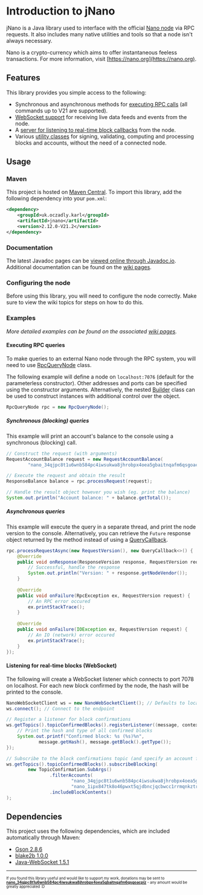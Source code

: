 # Introduction to jNano
jNano is a Java library used to interface with the official [Nano node](https://github.com/nanocurrency/nano-node)
 via RPC requests. It also includes many native utilities and tools so that a node isn't always necessary.
 
Nano is a crypto-currency which aims to offer instantaneous feeless transactions. For more information, visit
[https://nano.org](https://nano.org).

## Features
This library provides you simple access to the following:
- Synchronous and asynchronous methods for [executing RPC calls](https://github.com/koczadly/jNano/wiki/Query-requests) (all commands up to V21 are supported).
- [WebSocket support](https://github.com/koczadly/jNano/wiki/WebSocket-communication) for receiving live data feeds
 and events from the node.
- A [server for listening to real-time block callbacks](https://github.com/koczadly/jNano/wiki/Block-callback) from
 the node.
- Various [utility classes](https://github.com/koczadly/jNano/wiki/Utilities) for signing, validating, computing and
 processing blocks and accounts, without the need of a connected node.

## Usage
### Maven
This project is hosted on [Maven Central](https://search.maven.org/artifact/uk.oczadly.karl/jnano). To import this
 library, add the following dependency into your `pom.xml`:
```xml
<dependency>
    <groupId>uk.oczadly.karl</groupId>
    <artifactId>jnano</artifactId>
    <version>2.12.0-V21.2</version>
</dependency>
```

### Documentation
The latest Javadoc pages can be [viewed online through Javadoc.io](https://www.javadoc.io/doc/uk.oczadly.karl/jnano/latest/uk.oczadly.karl.jnano-summary.html).
Additional documentation can be found on the [wiki pages](https://github.com/koczadly/jNano/wiki/).

### Configuring the node
Before using this library, you will need to configure the node correctly. Make sure to view the wiki topics for steps
 on how to do this.

### Examples
*More detailed examples can be found on the associated [wiki pages](https://github.com/koczadly/jNano/wiki/).*

#### Executing RPC queries
To make queries to an external Nano node through the RPC system, you will need to use [RpcQueryNode](https://www.javadoc.io/doc/uk.oczadly.karl/jnano/latest/uk/oczadly/karl/jnano/rpc/RpcQueryNode.html)
 class.

The following example will define a node on `localhost:7076` (default for the parameterless constructor). Other
 addresses and ports can be specified using the constructor arguments. Alternatively, the nested [Builder](https://www.javadoc.io/doc/uk.oczadly.karl/jnano/latest/uk/oczadly/karl/jnano/rpc/RpcQueryNode.Builder.html)
 class can be used to construct instances with additional control over the object.
```java
RpcQueryNode rpc = new RpcQueryNode();
```
##### Synchronous (blocking) queries
This example will print an account's balance to the console using a synchronous (blocking) call.
```java
// Construct the request (with arguments)
RequestAccountBalance request = new RequestAccountBalance(
        "nano_34qjpc8t1u6wnb584pc4iwsukwa8jhrobpx4oea5gbaitnqafm6qsgoacpiz");

// Execute the request and obtain the result
ResponseBalance balance = rpc.processRequest(request);

// Handle the result object however you wish (eg. print the balance)
System.out.println("Account balance: " + balance.getTotal());
```
##### Asynchronous queries
This example will execute the query in a separate thread, and print the node version to the console. Alternatively,
 you can retrieve the `Future` response object returned by the method instead of using a [QueryCallback](https://www.javadoc.io/doc/uk.oczadly.karl/jnano/latest/uk/oczadly/karl/jnano/rpc/QueryCallback.html).
```java
rpc.processRequestAsync(new RequestVersion(), new QueryCallback<>() {
    @Override
    public void onResponse(ResponseVersion response, RequestVersion request) {
        // Successful, handle the response
        System.out.println("Version: " + response.getNodeVendor());
    }
    
    @Override
    public void onFailure(RpcException ex, RequestVersion request) {
        // An RPC error occured
        ex.printStackTrace();
    }
    
    @Override
    public void onFailure(IOException ex, RequestVersion request) {
        // An IO (network) error occured
        ex.printStackTrace();
    }
});
```
#### Listening for real-time blocks (WebSocket)
The following will create a WebSocket listener which connects to port 7078 on localhost. For each new block confirmed
 by the node, the hash will be printed to the console.
```java
NanoWebSocketClient ws = new NanoWebSocketClient(); // Defaults to localhost:7078
ws.connect(); // Connect to the endpoint

// Register a listener for block confirmations
ws.getTopics().topicConfirmedBlocks().registerListener((message, context) -> {
    // Print the hash and type of all confirmed blocks
    System.out.printf("Confirmed block: %s (%s)%n",
            message.getHash(), message.getBlock().getType());
});

// Subscribe to the block confirmations topic (and specify an account filter)
ws.getTopics().topicConfirmedBlocks().subscribeBlocking(
        new TopicConfirmation.SubArgs()
                .filterAccounts(
                        "nano_34qjpc8t1u6wnb584pc4iwsukwa8jhrobpx4oea5gbaitnqafm6qsgoacpiz",
                        "nano_1ipx847tk8o46pwxt5qjdbncjqcbwcc1rrmqnkztrfjy5k7z4imsrata9est")
                .includeBlockContents()
);
```


## Dependencies
This project uses the following dependencies, which are included automatically through Maven:
- [Gson 2.8.6](https://github.com/google/gson)
- [blake2b 1.0.0](https://github.com/rfksystems/blake2b)
- [Java-WebSocket 1.5.1](https://github.com/TooTallNate/Java-WebSocket)

---

<sup><sup>If you found this library useful and would like to support my work, donations may be sent to 
<b>[nano_34qjpc8t1u6wnb584pc4iwsukwa8jhrobpx4oea5gbaitnqafm6qsgoacpiz](nano:nano_34qjpc8t1u6wnb584pc4iwsukwa8jhrobpx4oea5gbaitnqafm6qsgoacpiz)</b>
\- any amount would be greatly appreciated :D</sup></sup>